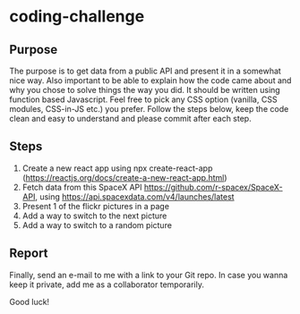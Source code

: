 # coding-challenge

## Purpose

The purpose is to get data from a public API and present it in a somewhat nice way. Also important to be able to explain how the code came about and why
you chose to solve things the way you did. It should be written using function based Javascript. Feel free to pick any CSS option (vanilla, CSS modules, CSS-in-JS etc.) you prefer. Follow the steps below, keep the code clean and easy to understand and please commit after each step.

## Steps

1. Create a new react app using npx create-react-app (https://reactjs.org/docs/create-a-new-react-app.html)
2. Fetch data from this SpaceX API https://github.com/r-spacex/SpaceX-API, using https://api.spacexdata.com/v4/launches/latest
3. Present 1 of the flickr pictures in a page
4. Add a way to switch to the next picture
5. Add a way to switch to a random picture

## Report

Finally, send an e-mail to me with a link to your Git repo. In case you wanna keep it private, add me as a collaborator temporarily.

Good luck!
